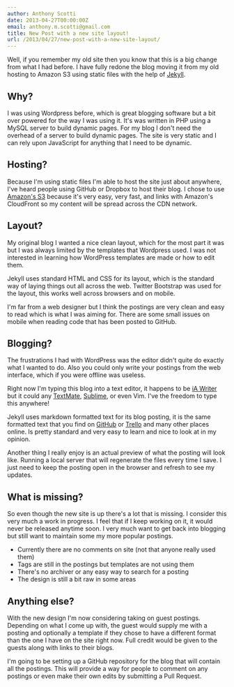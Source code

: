 ```yaml
---
author: Anthony Scotti
date: 2013-04-27T00:00:00Z
email: anthony.m.scotti@gmail.com
title: New Post with a new site layout!
url: /2013/04/27/new-post-with-a-new-site-layout/
---
```


Well, if you remember my old site then you know that this is a big change from what I had before. I have fully redone the blog moving it from my old hosting to Amazon S3 using static files with the help of [Jekyll](http://jekyllrb.com/).

## Why?

I was using Wordpress before, which is great blogging software but a bit over powered for the way I was using it. It's was written in PHP using a MySQL server to build dynamic pages. For my blog I don't need the overhead of a server to build dynamic pages. The site is very static and I can rely upon JavaScript for anything that I need to be dynamic.

## Hosting?

Because I'm using static files I'm able to host the site just about anywhere, I've heard people using GitHub or Dropbox to host their blog. I chose to use [Amazon's S3](http://aws.amazon.com/s3/) because it's very easy, very fast, and links with Amazon's CloudFront so my content will be spread across the CDN network.

## Layout?

My original blog I wanted a nice clean layout, which for the most part it was but I was always limited by the templates that Wordpress used. I was not interested in learning how WordPress templates are made or how to edit them.

Jekyll uses standard HTML and CSS for its layout, which is the standard way of laying things out all across the web. Twitter Bootstrap was used for the layout, this works well across browsers and on mobile.

I'm far from a web designer but I think the postings are very clean and easy to read which is what I was aiming for. There are some small issues on mobile when reading code that has been posted to GitHub.

## Blogging?

The frustrations I had with WordPress was the editor didn't quite do exactly what I wanted to do. Also you could only write your postings from the web interface, which if you were offline was useless.

Right now I'm typing this blog into a text editor, it happens to be [iA Writer](http://www.iawriter.com/mac/) but it could any [TextMate](http://macromates.com/), [Sublime](http://www.sublimetext.com/), or even Vim. I've the freedom to type this anywhere!

Jekyll uses markdown formatted text for its blog posting, it is the same formatted text that you find on [GitHub](https://github.com/) or [Trello](https://trello.com/) and many other places online. Is pretty standard and very easy to learn and nice to look at in my opinion.

Another thing I really enjoy is an actual preview of what the posting will look like. Running a local server that will regenerate the files every time I save. I just need to keep the posting open in the browser and refresh to see my updates.

## What is missing?

So even though the new site is up there's a lot that is missing. I consider this very much a work in progress. I feel that if I keep working on it, it would never be released anytime soon. I very much want to get back into blogging but still want to maintain some my more popular postings.

* Currently there are no comments on site (not that anyone really used them)
* Tags are still in the postings but templates are not using them
* There's no archiver or any easy way to search for a posting
* The design is still a bit raw in some areas

## Anything else?

With the new design I'm now considering taking on guest postings. Depending on what I come up with, the guest would supply me with a posting and optionally a template if they chose to have a different format than the one I have on the site right now. Full credit would be given to the guests along with links to their blogs.

I'm going to be setting up a GitHub repository for the blog that will contain all the postings. This will provide a way for people to comment on any postings or even make their own edits by submitting a Pull Request.
